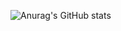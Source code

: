 ![Anurag's GitHub stats](https://github-readme-stats.vercel.app/api?username=zMatty282&show_icons=true&theme=gruvbox)
